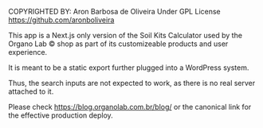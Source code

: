 COPYRIGHTED BY: Aron Barbosa de Oliveira
Under GPL License
https://github.com/aronboliveira

This app is a Next.js only version of the Soil Kits Calculator used by the Organo Lab © shop as part
of its customizeable products and user experience.

It is meant to be a static export further plugged into a WordPress system.

Thus, the search inputs are not expected to work, as there is no real server attached to it.

Please check
https://blog.organolab.com.br/blog/ or the canonical link
for the effective production deploy.
